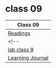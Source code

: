 # class 09

| Class 09 |
| ------- |
| [Readings](./Reading.md)|
<!-- | [Code Challenge: Class 09](https://github.com/ibrahimfqaisi/data-structures-and-algorithms/blob/main/linked-list/README.md)|
| [lab class 9](https://github.com/ibrahimfqaisi/ten-thousand/blob/main/README.md)|
| [Learning Journal](./LearningJournal.md) | -->
